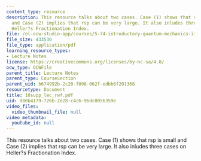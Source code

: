 ```yaml
---
content_type: resource
description: This resource talks about two cases. Case (1) shows that rsp is small
  and Case (2) implies that rsp can be very large. It also inludes three cases on
  Heller?s Fractionation Index.
file: /ol-ocw-studio-app/courses/5-74-introductory-quantum-mechanics-ii-spring-2004/d86b4179726b2e28c4c696dc0056359e_10supp_lec_rwf.pdf
file_size: 433530
file_type: application/pdf
learning_resource_types:
- Lecture Notes
license: https://creativecommons.org/licenses/by-nc-sa/4.0/
ocw_type: OCWFile
parent_title: Lecture Notes
parent_type: CourseSection
parent_uid: b674992b-2c20-f098-062f-edbb6f201368
resourcetype: Document
title: 10supp_lec_rwf.pdf
uid: d86b4179-726b-2e28-c4c6-96dc0056359e
video_files:
  video_thumbnail_file: null
video_metadata:
  youtube_id: null
---
```

This resource talks about two cases. Case (1) shows that rsp is small and Case (2) implies that rsp can be very large. It also inludes three cases on Heller?s Fractionation Index.